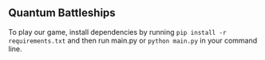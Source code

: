 Quantum Battleships
-------------------

To play our game, install dependencies by running 
`pip install -r requirements.txt`
and then run main.py or `python main.py` in your command line.